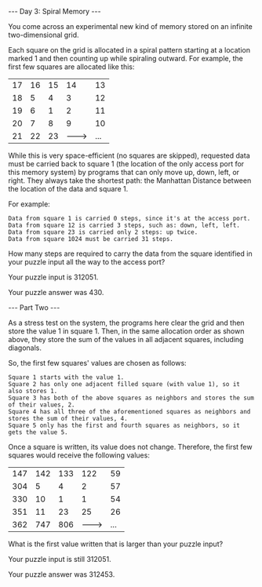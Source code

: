--- Day 3: Spiral Memory ---

You come across an experimental new kind of memory stored on an infinite two-dimensional grid.

Each square on the grid is allocated in a spiral pattern starting at a location marked 1 and then counting up while spiraling outward. For example, the first few squares are allocated like this:

|  |  |  |    |   |
|--|--|--|----|---|
|17|16|15|14  |13 |
|18|5 |4 |3   |12 |
|19|6 |1 |2   |11 |
|20|7 |8 |9   |10 |
|21|22|23|--->|...|

While this is very space-efficient (no squares are skipped), requested data must be carried back to square 1 (the location of the only access port for this memory system) by programs that can only move up, down, left, or right. They always take the shortest path: the Manhattan Distance between the location of the data and square 1.

For example:

    Data from square 1 is carried 0 steps, since it's at the access port.
    Data from square 12 is carried 3 steps, such as: down, left, left.
    Data from square 23 is carried only 2 steps: up twice.
    Data from square 1024 must be carried 31 steps.

How many steps are required to carry the data from the square identified in your puzzle input all the way to the access port?

Your puzzle input is 312051.

Your puzzle answer was 430.

--- Part Two ---

As a stress test on the system, the programs here clear the grid and then store the value 1 in square 1. Then, in the same allocation order as shown above, they store the sum of the values in all adjacent squares, including diagonals.

So, the first few squares' values are chosen as follows:

    Square 1 starts with the value 1.
    Square 2 has only one adjacent filled square (with value 1), so it also stores 1.
    Square 3 has both of the above squares as neighbors and stores the sum of their values, 2.
    Square 4 has all three of the aforementioned squares as neighbors and stores the sum of their values, 4.
    Square 5 only has the first and fourth squares as neighbors, so it gets the value 5.

Once a square is written, its value does not change. Therefore, the first few squares would receive the following values:

|    |    |     |     |     |
|----|----|-----|-----|-----|
|147 | 142|  133|  122|   59|
|304 |   5|    4|    2|   57|
|330 |  10|    1|    1|   54|
|351 |  11|   23|   25|   26|
|362 | 747|  806|---> |  ...|

What is the first value written that is larger than your puzzle input?

Your puzzle input is still 312051.

Your puzzle answer was 312453.